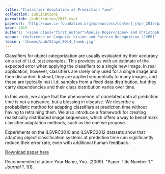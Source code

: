 ```yaml
---
title: "Classifier Adaptation at Prediction Time"
collection: publications
permalink: /publication/2015-cvpr
paperurl: 'http://www.cv-foundation.org/openaccess/content_cvpr_2015/papers/Royer_Classifier_Adaptation_at_2015_CVPR_paper.pdf'
year: 2015
authors: '<span class="first_author">Amélie Royer</span> and Christoph Lampert'
venue: 'Conference on Computer Vision and Pattern Recognition (CVPR)'
teaser: 'thumbs/pub/Stage_2014_thumb.jpg'
---
```


Classifiers for object categorization are usually evaluated by their accuracy on a set of i.i.d. test examples. This provides us with an estimate of the expected error when applying the classifiers to a single new image. In real application, however, classifiers are rarely only used for a single image and then discarded. Instead, they are applied sequentially to many images, and these are typically not i.i.d. samples from a fixed data distribution, but they carry dependencies and their class distribution varies over time.

In this work, we argue that the phenomenon of correlated data at prediction time is not a nuisance, but a blessing in disguise. We describe a probabilistic method for adapting classifiers at prediction time without having to retraining them. We also introduce a framework for creating realistically distributed image sequences, which offers a way to benchmark classifier adaptation methods, such as the one we propose.

Experiments on the ILSVRC2010 and ILSVRC2012 datasets show that adapting object classification systems at prediction time can significantly reduce their error rate, even with additional human feedback.


[Download paper here](http://academicpages.github.io/files/paper1.pdf)

Recommended citation: Your Name, You. (2009). "Paper Title Number 1." <i>Journal 1</i>. 1(1).
